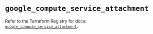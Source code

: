 # `google_compute_service_attachment`

Refer to the Terraform Registry for docs: [`google_compute_service_attachment`](https://registry.terraform.io/providers/hashicorp/google/6.11.1/docs/resources/compute_service_attachment).
